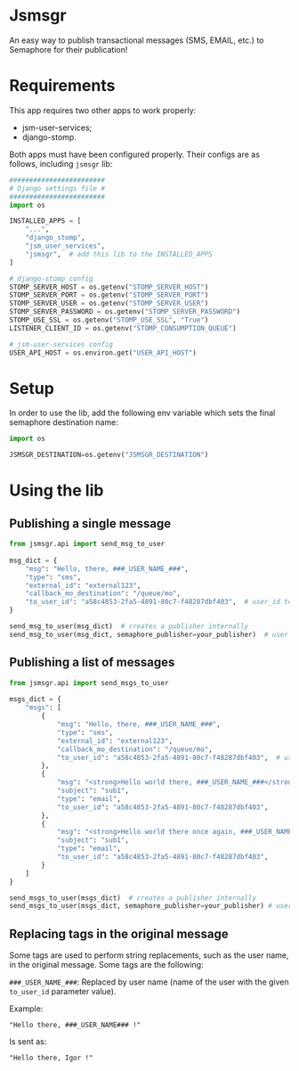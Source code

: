 # Jsmsgr

An easy way to publish transactional messages (SMS, EMAIL, etc.) to Semaphore for their publication!

# Requirements

This app requires two other apps to work properly:

* jsm-user-services;
* django-stomp.

Both apps must have been configured properly. Their configs are as follows, including `jsmsgr` lib:

```python
########################
# Django settings file #
########################
import os

INSTALLED_APPS = [
    "...",
    "django_stomp",
    "jsm_user_services",
    "jsmsgr",  # add this lib to the INSTALLED_APPS
]

# django-stomp config
STOMP_SERVER_HOST = os.getenv("STOMP_SERVER_HOST")
STOMP_SERVER_PORT = os.getenv("STOMP_SERVER_PORT")
STOMP_SERVER_USER = os.getenv("STOMP_SERVER_USER")
STOMP_SERVER_PASSWORD = os.getenv("STOMP_SERVER_PASSWORD")
STOMP_USE_SSL = os.getenv("STOMP_USE_SSL", "True")
LISTENER_CLIENT_ID = os.getenv("STOMP_CONSUMPTION_QUEUE")

# jsm-user-services config
USER_API_HOST = os.environ.get("USER_API_HOST")
```

# Setup

In order to use the lib, add the following env variable which sets the final semaphore destination name:

```python
import os

JSMSGR_DESTINATION=os.getenv("JSMSGR_DESTINATION")
```

# Using the lib

## Publishing a single message


```python
from jsmsgr.api import send_msg_to_user
    
msg_dict = {
    "msg": "Hello, there, ###_USER_NAME_###",
    "type": "sms",
    "external_id": "external123",
    "callback_mo_destination": "/queue/mo",
    "to_user_id": "a58c4853-2fa5-4891-80c7-f48287dbf403",  # user_id to send the msg to
}

send_msg_to_user(msg_dict)  # creates a publisher internally
send_msg_to_user(msg_dict, semaphore_publisher=your_publisher)  # user your publisher
```


## Publishing a list of messages

```python
from jsmsgr.api import send_msgs_to_user
    
msgs_dict = {
    "msgs": [
        {
            "msg": "Hello, there, ###_USER_NAME_###",
            "type": "sms",
            "external_id": "external123",
            "callback_mo_destination": "/queue/mo",
            "to_user_id": "a58c4853-2fa5-4891-80c7-f48287dbf403",  # user_id to send the msg to
        },
        {
            "msg": "<strong>Hello world there, ###_USER_NAME_###</strong>",
            "subject": "sub1",
            "type": "email",
            "to_user_id": "a58c4853-2fa5-4891-80c7-f48287dbf403",
        },
        {
            "msg": "<strong>Hello world there once again, ###_USER_NAME_###</strong>",
            "subject": "sub1",
            "type": "email",
            "to_user_id": "a58c4853-2fa5-4891-80c7-f48287dbf403",
        }            
    ]
}

send_msgs_to_user(msgs_dict)  # creates a publisher internally
send_msgs_to_user(msgs_dict, semaphore_publisher=your_publisher) # user your publisher
```

## Replacing tags in the original message

Some tags are used to perform string replacements, such as the user name, in the original message. Some tags
are the following:


`###_USER_NAME_###`: Replaced by user name (name of the user with the given `to_user_id` parameter value).

Example:

```
"Hello there, ###_USER_NAME### !"
```

Is sent as:

```
"Hello there, Igor !"
```